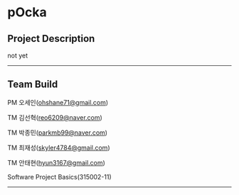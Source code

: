 # pOcka

## Project Description
not yet

---

## Team Build
PM 오세인(ohshane71@gmail.com)

TM 김선혁(reo6209@naver.com)

TM 박종민(parkmb99@naver.com)

TM 최재성(skyler4784@gmail.com)

TM 안태현(hyun3167@gmail.com)

Software Project Basics(315002-11)

---
